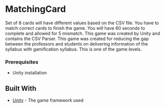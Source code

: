 # MatchingCard

Set of 8 cards will have different values based on the CSV file. You have to match correct cards to finish the game. You will have 60 seconds to complete and allowed for 5 mismatch. This game was created by Unity and contains the CSV Parser. This game was created for reducing the gap between the professors and students on delivering information of the syllabus with gamification syllabus. This is one of the game levels. 

### Prerequisites

- Unity installation

## Built With

* [Unity](https://unity.com/) - The game framework used

